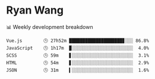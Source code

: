 # Ryan Wang

 <!-- waka-box start -->
📊 Weekly development breakdown
```text
Vue.js        🕓 27h52m ████████████████████▊░░░ 86.8%
JavaScript    🕓 1h17m  ▉░░░░░░░░░░░░░░░░░░░░░░░  4.0%
SCSS          🕓 59m    ▋░░░░░░░░░░░░░░░░░░░░░░░  3.1%
HTML          🕓 54m    ▋░░░░░░░░░░░░░░░░░░░░░░░  2.9%
JSON          🕓 31m    ▍░░░░░░░░░░░░░░░░░░░░░░░  1.6%
```
<!-- Powered by https://github.com/YouEclipse/waka-box-go . -->
<!-- waka-box end -->